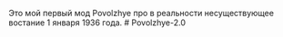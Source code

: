 Это мой первый мод Povolzhye про в реальности несуществующее востание 1 января 1936 года.
#   P o v o l z h y e - 2 . 0  
 